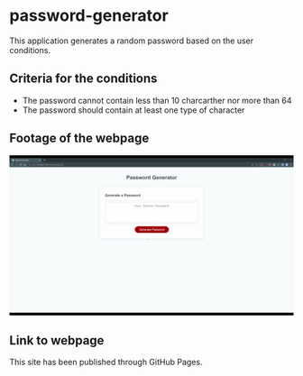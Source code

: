 # password-generator

This application generates a random password based on the user conditions.

## Criteria for the conditions

-   The password cannot contain less than 10 charcarther nor more than 64
-   The password should contain at least one type of character

## Footage of the webpage

![](https://github.com/2G2-99/password-generator/blob/main/Assets/gifs/PWD%20Generator%20.gif)

## Link to webpage

This site has been published through GitHub Pages.

